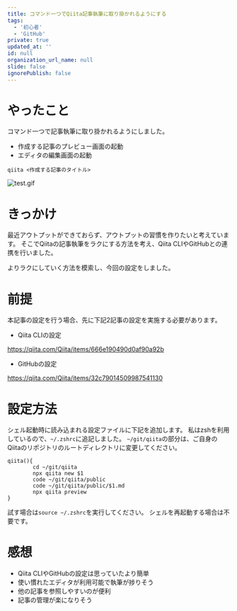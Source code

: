 ```yaml
---
title: コマンド一つでQiita記事執筆に取り掛かれるようにする
tags:
  - '初心者'
  - 'GitHub'
private: true
updated_at: ''
id: null
organization_url_name: null
slide: false
ignorePublish: false
---
```

# やったこと
コマンド一つで記事執筆に取り掛かれるようにしました。
* 作成する記事のプレビュー画面の起動
* エディタの編集画面の起動
```
qiita <作成する記事のタイトル>
```

![test.gif](https://qiita-image-store.s3.ap-northeast-1.amazonaws.com/0/3862159/8a53d5b7-06f1-1b99-2f8d-70e6c8a4d283.gif)

# きっかけ

最近アウトプットができておらず、アウトプットの習慣を作りたいと考えています。
そこでQiitaの記事執筆をラクにする方法を考え、Qiita CLIやGitHubとの連携を行いました。

よりラクにしていく方法を模索し、今回の設定をしました。

# 前提

本記事の設定を行う場合、先に下記2記事の設定を実施する必要があります。

* Qiita CLIの設定

https://qiita.com/Qiita/items/666e190490d0af90a92b

* GitHubの設定

https://qiita.com/Qiita/items/32c79014509987541130

# 設定方法

シェル起動時に読み込まれる設定ファイルに下記を追加します。
私はzshを利用しているので、`~/.zshrc`に追記しました。
`~/git/qiita`の部分は、ご自身のQiitaのリポジトリのルートディレクトリに変更してください。
```
qiita(){
        cd ~/git/qiita
        npx qiita new $1
        code ~/git/qiita/public
        code ~/git/qiita/public/$1.md
        npx qiita preview
}
```

試す場合は`source ~/.zshrc`を実行してください。
シェルを再起動する場合は不要です。

# 感想
* Qiita CLIやGitHubの設定は思っていたより簡単
* 使い慣れたエディタが利用可能で執筆が捗りそう
* 他の記事を参照しやすいのが便利
* 記事の管理が楽になりそう